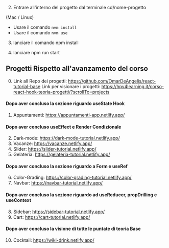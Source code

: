 

2. Entrare all'interno del progetto dal terminale cd/nome-progetto

(Mac / Linux)
- Usare il comando `nvm install`
- Usare il comando `nvm use` 

3. lanciare il comando npm install

5. lanciare npm run start
## Progetti Rispetto all'avanzamento del corso

0. Link all Repo dei progetti: https://github.com/OmarDeAngelis/react-tutorial-base
   Link per visionare i progetti: https://hpv4learning.it/corso-react-hook-teoria-progetti/?scrollTo=projects

#### Dopo aver concluso la sezione riguardo useState Hook

1. Appuntamenti: https://appuntamenti-app.netlify.app/

#### Dopo aver concluso useEffect e Render Condizionale

2. Dark-mode: https://dark-mode-tutorial.netlify.app/
3. Vacanze: https://vacanze.netlify.app/
4. Slider: https://slider-tutorial.netlify.app/
5. Gelateria: https://gelateria-tutorial.netlify.app/

#### Dopo aver concluso la sezione riguardo a Form e useRef

6. Color-Grading: https://color-grading-tutorial.netlify.app/
7. Navbar: https://navbar-tutorial.netlify.app/

#### Dopo aver concluso la sezione riguardo ad useReducer, propDrilling e useContext

8. Sidebar: https://sidebar-tutorial.netlify.app/
9. Cart: https://cart-tutorial.netlify.app/

#### Dopo aver concluso la visione di tutte le puntate di teoria Base

10. Cocktail: https://wiki-drink.netlify.app/
